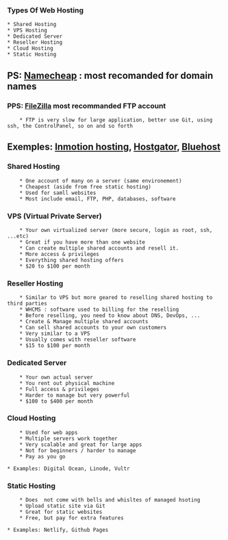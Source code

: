 ### Types Of Web Hosting

    * Shared Hosting 
    * VPS Hosting
    * Dedicated Server
    * Reseller Hosting
    * Cloud Hosting
    * Static Hosting
## PS: [Namecheap](https://www.namecheap.com/) : most recomanded for domain names
### PPS: [FileZilla](https://filezilla-project.org/) most recommanded FTP account
        * FTP is very slow for large application, better use Git, using ssh, the ControlPanel, so on and so forth
## Exemples: [Inmotion hosting](https://www.inmotionhosting.com/), [Hostgator](https://www.hostgator.com/), [Bluehost](https://www.bluehost.com/)

### Shared Hosting
        * One account of many on a server (same environement)
        * Cheapest (aside from free static hosting)
        * Used for samll websites
        * Most include email, FTP, PHP, databases, software

### VPS (Virtual Private Server)
        * Your own virtualized server (more secure, login as root, ssh, ...etc)
        * Great if you have more than one website
        * Can create multiple shared accounts and resell it.
        * More access & privileges
        * Everything shared hosting offers
        * $20 to $100 per month
        
### Reseller Hosting
        * Similar to VPS but more geared to reselling shared hosting to third parties
        * WHCMS : software used to billing for the reselling 
        * Before reselling, you need to know about DNS, DevOps, ...
        * Create & Manage multiple shared accounts
        * Can sell shared accounts to your own customers
        * Very similar to a VPS
        * Usually comes with reseller software
        * $15 to $100 per month

### Dedicated Server
        * Your own actual server
        * You rent out physical machine
        * Full access & privileges
        * Harder to manage but very powerful
        * $100 to $400 per month

### Cloud Hosting
        * Used for web apps
        * Multiple servers work together
        * Very scalable and great for large apps
        * Not for beginners / harder to manage
        * Pay as you go
    
    * Examples: Digital Ocean, Linode, Vultr

### Static Hosting
        * Does  not come with bells and whisltes of managed hsoting
        * Upload static site via Git
        * Great for static websites
        * Free, but pay for extra features
    
    * Examples: Netlify, Github Pages 














































































































































































































































































































































































































































































































































































































































































































































































































































































































































































































































































































































































































































































































































































































































































































































































































































































































































































































































































































































































































































































































































































































































































































































































































































































































































































































































































































































































































































































































































































































































































































































































































































































































































































































































































































































































































































































































































































































































































































































































































































































































































































































































































































































































































































































































































































































































































































































































































































































































































































































































































































































































































































































































































































































































































































































































































































































































































































































































































































































































































































































































































































































































































































































































































































































































































































































































































































































































































































































































































































































































































































































































































































































































































































































































































































































































































































































































































































































































































































































































































































































































































































































































































































































































































































































































































































































































































































































































































































































































































































































































































































































































































































































































































































































































































































































































































































































































































































































































































































































































































































































































































































































































































































































































































































































































































































































































































































































































































































































































































































































































































































































































































































































































































































































































































































































































































































































































































































































































































































































































































































































































































































































































































































































































































































































































































































































































































































































































































































































































































































































































































































































































































































































































































































































































































































































































































































































































































































































































































































































































































































































































































































































































































































































































































































































































































































































































































































































































































































































































































































































































































































































































































































































































































































































































































































































































































































































































































































































































































































































































































































































































































































































































































































































































































































































































































































































































































































































































































































































































































































































































































































































































































































































































































































































































































































































































































































































































































































































































































































































































































































































































































































































































































































































































































































































































































































































































































































































































































































































































































































































































































































































































































































































































































































































































































































































































































































































































































































































































































































































































































































































































































































































































































































































































































































































































































































































































































































































































































































































































































































































































































































































































































































































































































































































































































































































































































































































































































































































































































































































































































































































































































































































































































































































































































































































































































































































































































































































































































































































































































































































































































































































































































































































































































































































































































































































































































































































































































































































































































































































































































































































































































































































































































































































































































































































































































































































































































































































































































































































































































































































































































































































































































































































































































































































































































































































































































































































































































































































































































































































































































































































































































































































































































































































































































































































































































































































































































































































































































































































































































































































































































































































































































































































































































































































































































































































































































































































































































































































































































































































































































































































































































































































































































































































































































































































































































































































































































































































































































































































































































































































































































































































































































































































































































































































































































































































































































































































































































































































































































































































































































































































































































































































































































































































































        
        * Everything shared hosting offers
        $20 to $100 per month
    * Great for more than website, you can create your own smaller shared account with their own separate control panel, you can even resell a shared account.

### Reseller Hosting
